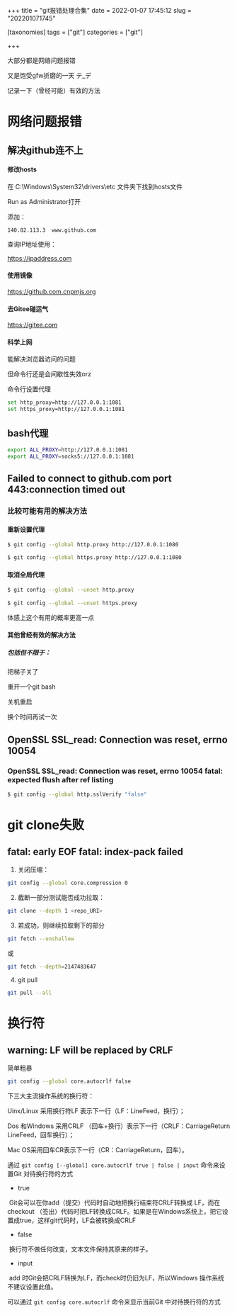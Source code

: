 +++
title = "git报错处理合集"
date = 2022-01-07 17:45:12
slug = "202201071745"

[taxonomies]
tags = ["git"]
categories = ["git"]

+++

<!-- more -->

大部分都是网络问题报错

又是饱受gfw折磨的一天 テ_デ

记录一下（曾经可能）有效的方法



# 网络问题报错

## 解决github连不上

#### 修改hosts

在 C:\Windows\System32\drivers\etc 文件夹下找到hosts文件

Run  as Administrator打开

添加：

```
140.82.113.3  www.github.com
```

查询IP地址使用：

<https://ipaddress.com>



#### 使用镜像

<https://github.com.cnpmjs.org>



#### 去Gitee碰运气

<https://gitee.com>



#### 科学上网

能解决浏览器访问的问题

但命令行还是会间歇性失效orz

命令行设置代理

```bash
set http_proxy=http://127.0.0.1:1081
set https_proxy=http://127.0.0.1:1081
```



## bash代理

```bash
export ALL_PROXY=http://127.0.0.1:1081
export ALL_PROXY=socks5://127.0.0.1:1081
```



## Failed to connect to github.com port 443:connection timed out

### 比较可能有用的解决方法

#### 重新设置代理

```bash
$ git config --global http.proxy http://127.0.0.1:1080

$ git config --global https.proxy http://127.0.0.1:1080
```



#### 取消全局代理

```bash
$ git config --global --unset http.proxy
 
$ git config --global --unset https.proxy
```

体感上这个有用的概率更高一点



#### 其他曾经有效的解决方法

##### 包括但不限于：

把梯子关了

重开一个git bash

关机重启

换个时间再试一次



## OpenSSL SSL_read: Connection was reset, errno 10054

### OpenSSL SSL_read: Connection was reset, errno 10054 fatal: expected flush after ref listing

```bash
$ git config --global http.sslVerify "false"
```



# git clone失败

## fatal: early EOF fatal: index-pack failed

1. 关闭压缩：

```bash
git config --global core.compression 0
```

2. 截断一部分测试能否成功拉取：

```bash
git clone --depth 1 <repo_URI>
```

3. 若成功，则继续拉取剩下的部分

```bash
git fetch --unshallow
```

或

```bash
git fetch --depth=2147483647
```

4. git pull

```bash
git pull --all
```

# 换行符

## warning: LF will be replaced by CRLF

简单粗暴

```bash
git config --global core.autocrlf false
```

下三大主流操作系统的换行符：

Uinx/Linux 采用换行符LF 表示下一行（LF：LineFeed，换行）；

Dos 和Windows 采用CRLF （回车+换行）表示下一行（CRLF：CarriageReturn LineFeed，回车换行）；

Mac OS采用回车CR表示下一行（CR：CarriageReturn，回车）。

通过 `git config [--global] core.autocrlf true | false | input` 命令来设置Git 对待换行符的方式

- true


​		Git会可以在你add（提交）代码时自动地把换行结束符CRLF转换成 LF，而在checkout （签出）代码时把LF转换成CRLF。如果是在Windows系统上，把它设置成true，这样git代码时，LF会被转换成CRLF

- false


​		换行符不做任何改变，文本文件保持其原来的样子。

- input


​		add 时Git会把CRLF转换为LF，而check时仍旧为LF，所以Windows 操作系统不建议设置此值。

可以通过 `git config core.autocrlf` 命令来显示当前Git 中对待换行符的方式
